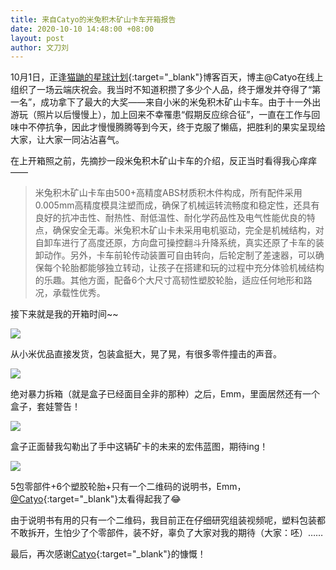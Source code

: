 ```yaml
---
title: 来自Catyo的米兔积木矿山卡车开箱报告
date: 2020-10-10 14:48:00 +08:00
layout: post
author: 文刀刘
---
```


10月1日，正逢[猫鼬的星球计划](https://blog.catyo.cn/){:target="_blank"}博客百天，博主@Catyo在线上组织了一场云端庆祝会。我当时不知道积攒了多少个人品，终于爆发并夺得了“第一名”，成功拿下了最大的大奖——来自小米的米兔积木矿山卡车。由于十一外出游玩（照片以后慢慢上），加上回来不幸罹患“假期反应综合征”，一直在工作与回味中不停抗争，因此才慢慢腾腾等到今天，终于克服了懒癌，把胜利的果实呈现给大家，让大家一同沾沾喜气。

在上开箱照之前，先摘抄一段米兔积木矿山卡车的介绍，反正当时看得我心痒痒——

>米兔积木矿山卡车由500+高精度ABS材质积木件构成，所有配件采用0.005mm高精度模具注塑而成，确保了机械运转流畅度和稳定性，还具有良好的抗冲击性、耐热性、耐低温性、耐化学药品性及电气性能优良的特点，确保安全无毒。米兔积木矿山卡未采用电机驱动，完全是机械结构，对自卸车进行了高度还原，方向盘可操控翻斗升降系统，真实还原了卡车的装卸动作。另外，卡车前轮传动装置可自由转向，后轮定制了差速器，可以确保每个轮胎都能够独立转动，让孩子在搭建和玩的过程中充分体验机械结构的乐趣。其他方面，配备6个大尺寸高韧性塑胶轮胎，适应任何地形和路况，承载性优秀。

接下来就是我的开箱时间~~

![](https://cctv.cdn.bcebos.com/album/20201010-1.jpg)

从小米优品直接发货，包装盒挺大，晃了晃，有很多零件撞击的声音。

![](https://cctv.cdn.bcebos.com/album/20201010-2.jpg)

绝对暴力拆箱（就是盒子已经面目全非的那种）之后，Emm，里面居然还有一个盒子，套娃警告！

![](https://cctv.cdn.bcebos.com/album/20201010-3.jpg)

盒子正面替我勾勒出了手中这辆矿卡的未来的宏伟蓝图，期待ing！

![](https://cctv.cdn.bcebos.com/album/20201010-4.jpg)

5包零部件+6个塑胶轮胎+只有一个二维码的说明书，Emm，[@Catyo](https://blog.catyo.cn/){:target="_blank"}太看得起我了😂

由于说明书有用的只有一个二维码，我目前正在仔细研究组装视频呢，塑料包装都不敢拆开，生怕少了个零部件，装不好，辜负了大家对我的期待（大家：呸）……

最后，再次感谢[Catyo](https://blog.catyo.cn/){:target="_blank"}的慷慨！
